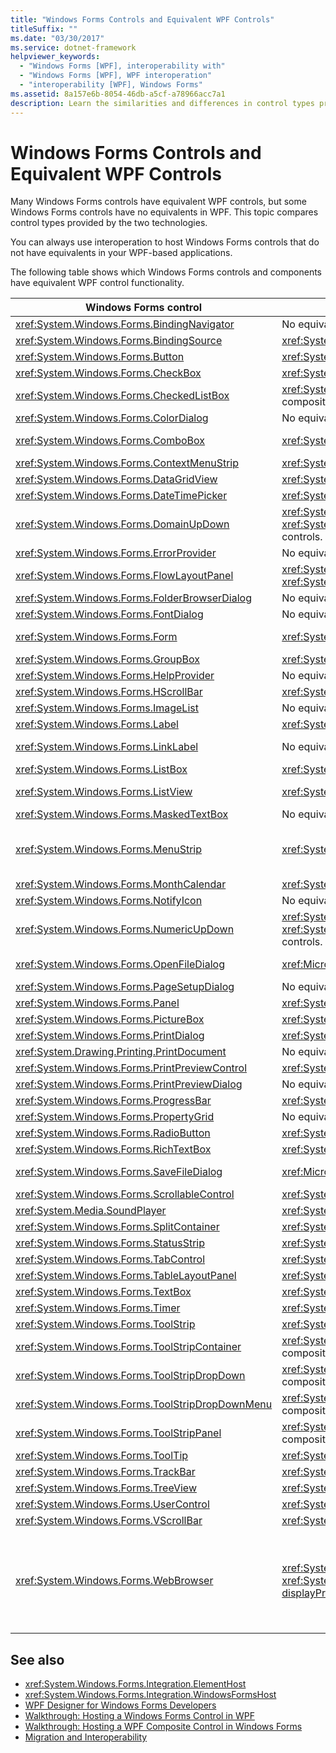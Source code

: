 ```yaml
---
title: "Windows Forms Controls and Equivalent WPF Controls"
titleSuffix: ""
ms.date: "03/30/2017"
ms.service: dotnet-framework
helpviewer_keywords:
  - "Windows Forms [WPF], interoperability with"
  - "Windows Forms [WPF], WPF interoperation"
  - "interoperability [WPF], Windows Forms"
ms.assetid: 8a157e6b-8054-46db-a5cf-a78966acc7a1
description: Learn the similarities and differences in control types provided by Windows Forms Controls and equivalent WPF controls.
---
```

# Windows Forms Controls and Equivalent WPF Controls

Many Windows Forms controls have equivalent WPF controls, but some Windows Forms controls have no equivalents in WPF. This topic compares control types provided by the two technologies.

You can always use interoperation to host Windows Forms controls that do not have equivalents in your WPF-based applications.

The following table shows which Windows Forms controls and components have equivalent WPF control functionality.

|Windows Forms control|WPF equivalent control|Remarks|
|---------------------------|----------------------------|-------------|
|<xref:System.Windows.Forms.BindingNavigator>|No equivalent control.||
|<xref:System.Windows.Forms.BindingSource>|<xref:System.Windows.Data.CollectionViewSource>||
|<xref:System.Windows.Forms.Button>|<xref:System.Windows.Controls.Button>||
|<xref:System.Windows.Forms.CheckBox>|<xref:System.Windows.Controls.CheckBox>||
|<xref:System.Windows.Forms.CheckedListBox>|<xref:System.Windows.Controls.ListBox> with composition.||
|<xref:System.Windows.Forms.ColorDialog>|No equivalent control.||
|<xref:System.Windows.Forms.ComboBox>|<xref:System.Windows.Controls.ComboBox>|<xref:System.Windows.Controls.ComboBox> does not support auto-complete.|
|<xref:System.Windows.Forms.ContextMenuStrip>|<xref:System.Windows.Controls.ContextMenu>||
|<xref:System.Windows.Forms.DataGridView>|<xref:System.Windows.Controls.DataGrid>||
|<xref:System.Windows.Forms.DateTimePicker>|<xref:System.Windows.Controls.DatePicker>||
|<xref:System.Windows.Forms.DomainUpDown>|<xref:System.Windows.Controls.TextBox> and two <xref:System.Windows.Controls.Primitives.RepeatButton> controls.||
|<xref:System.Windows.Forms.ErrorProvider>|No equivalent control.||
|<xref:System.Windows.Forms.FlowLayoutPanel>|<xref:System.Windows.Controls.WrapPanel> or <xref:System.Windows.Controls.StackPanel>||
|<xref:System.Windows.Forms.FolderBrowserDialog>|No equivalent control.||
|<xref:System.Windows.Forms.FontDialog>|No equivalent control.||
|<xref:System.Windows.Forms.Form>|<xref:System.Windows.Window>|<xref:System.Windows.Window> does not support child windows.|
|<xref:System.Windows.Forms.GroupBox>|<xref:System.Windows.Controls.GroupBox>||
|<xref:System.Windows.Forms.HelpProvider>|No equivalent control.|No F1 Help. "What's This" Help is replaced by ToolTips.|
|<xref:System.Windows.Forms.HScrollBar>|<xref:System.Windows.Controls.Primitives.ScrollBar>|Scrolling is built into container controls.|
|<xref:System.Windows.Forms.ImageList>|No equivalent control.||
|<xref:System.Windows.Forms.Label>|<xref:System.Windows.Controls.Label>||
|<xref:System.Windows.Forms.LinkLabel>|No equivalent control.|You can use the <xref:System.Windows.Documents.Hyperlink> class to host hyperlinks within flow content.|
|<xref:System.Windows.Forms.ListBox>|<xref:System.Windows.Controls.ListBox>||
|<xref:System.Windows.Forms.ListView>|<xref:System.Windows.Controls.ListView>|The <xref:System.Windows.Controls.ListView> control provides a read-only details view.|
|<xref:System.Windows.Forms.MaskedTextBox>|No equivalent control.||
|<xref:System.Windows.Forms.MenuStrip>|<xref:System.Windows.Controls.Menu>|<xref:System.Windows.Controls.Menu> control styling can approximate the behavior and appearance of the <xref:System.Windows.Forms.ToolStripProfessionalRenderer?displayProperty=nameWithType> class.|
|<xref:System.Windows.Forms.MonthCalendar>|<xref:System.Windows.Controls.Calendar>||
|<xref:System.Windows.Forms.NotifyIcon>|No equivalent control.||
|<xref:System.Windows.Forms.NumericUpDown>|<xref:System.Windows.Controls.TextBox> and two <xref:System.Windows.Controls.Primitives.RepeatButton> controls.||
|<xref:System.Windows.Forms.OpenFileDialog>|<xref:Microsoft.Win32.OpenFileDialog>|The <xref:Microsoft.Win32.OpenFileDialog> class is a WPF wrapper around the Win32 control.|
|<xref:System.Windows.Forms.PageSetupDialog>|No equivalent control.||
|<xref:System.Windows.Forms.Panel>|<xref:System.Windows.Controls.Canvas>||
|<xref:System.Windows.Forms.PictureBox>|<xref:System.Windows.Controls.Image>||
|<xref:System.Windows.Forms.PrintDialog>|<xref:System.Windows.Controls.PrintDialog>||
|<xref:System.Drawing.Printing.PrintDocument>|No equivalent control.||
|<xref:System.Windows.Forms.PrintPreviewControl>|<xref:System.Windows.Controls.DocumentViewer>||
|<xref:System.Windows.Forms.PrintPreviewDialog>|No equivalent control.||
|<xref:System.Windows.Forms.ProgressBar>|<xref:System.Windows.Controls.ProgressBar>||
|<xref:System.Windows.Forms.PropertyGrid>|No equivalent control.||
|<xref:System.Windows.Forms.RadioButton>|<xref:System.Windows.Controls.RadioButton>||
|<xref:System.Windows.Forms.RichTextBox>|<xref:System.Windows.Controls.RichTextBox>||
|<xref:System.Windows.Forms.SaveFileDialog>|<xref:Microsoft.Win32.SaveFileDialog>|The <xref:Microsoft.Win32.SaveFileDialog> class is a WPF wrapper around the Win32 control.|
|<xref:System.Windows.Forms.ScrollableControl>|<xref:System.Windows.Controls.ScrollViewer>||
|<xref:System.Media.SoundPlayer>|<xref:System.Windows.Media.MediaPlayer>||
|<xref:System.Windows.Forms.SplitContainer>|<xref:System.Windows.Controls.GridSplitter>||
|<xref:System.Windows.Forms.StatusStrip>|<xref:System.Windows.Controls.Primitives.StatusBar>||
|<xref:System.Windows.Forms.TabControl>|<xref:System.Windows.Controls.TabControl>||
|<xref:System.Windows.Forms.TableLayoutPanel>|<xref:System.Windows.Controls.Grid>||
|<xref:System.Windows.Forms.TextBox>|<xref:System.Windows.Controls.TextBox>||
|<xref:System.Windows.Forms.Timer>|<xref:System.Windows.Threading.DispatcherTimer>||
|<xref:System.Windows.Forms.ToolStrip>|<xref:System.Windows.Controls.ToolBar>||
|<xref:System.Windows.Forms.ToolStripContainer>|<xref:System.Windows.Controls.ToolBar> with composition.||
|<xref:System.Windows.Forms.ToolStripDropDown>|<xref:System.Windows.Controls.ToolBar> with composition.||
|<xref:System.Windows.Forms.ToolStripDropDownMenu>|<xref:System.Windows.Controls.ToolBar> with composition.||
|<xref:System.Windows.Forms.ToolStripPanel>|<xref:System.Windows.Controls.ToolBar> with composition.||
|<xref:System.Windows.Forms.ToolTip>|<xref:System.Windows.Controls.ToolTip>||
|<xref:System.Windows.Forms.TrackBar>|<xref:System.Windows.Controls.Slider>||
|<xref:System.Windows.Forms.TreeView>|<xref:System.Windows.Controls.TreeView>||
|<xref:System.Windows.Forms.UserControl>|<xref:System.Windows.Controls.UserControl>||
|<xref:System.Windows.Forms.VScrollBar>|<xref:System.Windows.Controls.Primitives.ScrollBar>|Scrolling is built into container controls.|
|<xref:System.Windows.Forms.WebBrowser>|<xref:System.Windows.Controls.Frame>, <xref:System.Windows.Controls.WebBrowser?displayProperty=nameWithType>|The <xref:System.Windows.Controls.Frame> control can host HTML pages.<br /><br /> Starting in the .NET Framework 3.5 SP1, the <xref:System.Windows.Controls.WebBrowser?displayProperty=nameWithType> control can host HTML pages and also backs the <xref:System.Windows.Controls.Frame> control.|

## See also

- <xref:System.Windows.Forms.Integration.ElementHost>
- <xref:System.Windows.Forms.Integration.WindowsFormsHost>
- [WPF Designer for Windows Forms Developers](/previous-versions/visualstudio/visual-studio-2010/cc165605(v=vs.100))
- [Walkthrough: Hosting a Windows Forms Control in WPF](walkthrough-hosting-a-windows-forms-control-in-wpf.md)
- [Walkthrough: Hosting a WPF Composite Control in Windows Forms](walkthrough-hosting-a-wpf-composite-control-in-windows-forms.md)
- [Migration and Interoperability](migration-and-interoperability.md)
